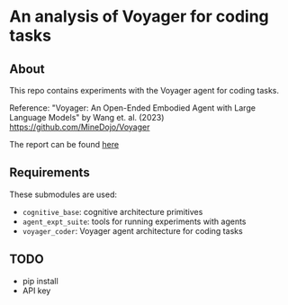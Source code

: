 # An analysis of Voyager for coding tasks

## About
This repo contains experiments with the Voyager agent for coding tasks.

Reference: "Voyager: An Open-Ended Embodied Agent with Large Language Models" by
Wang et. al. (2023) https://github.com/MineDojo/Voyager

The report can be found [here](report/README.md)

## Requirements
These submodules are used:
- `cognitive_base`: cognitive architecture primitives
- `agent_expt_suite`: tools for running experiments with agents
- `voyager_coder`: Voyager agent architecture for coding tasks

## TODO
- pip install
- API key